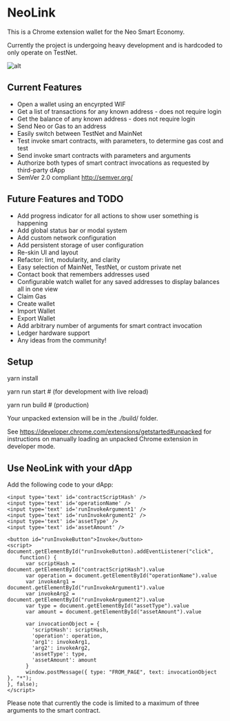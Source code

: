 
# NeoLink

This is a Chrome extension wallet for the Neo Smart Economy.

Currently the project is undergoing heavy development and is hardcoded to only operate on TestNet.

![alt](https://github.com/phetter/NeoLink/blob/master/neolink_alpha_ss.png)


## Current Features

* Open a wallet using an encyrpted WIF
* Get a list of transactions for any known address - does not require login
* Get the balance of any known address - does not require login
* Send Neo or Gas to an address
* Easily switch between TestNet and MainNet
* Test invoke smart contracts, with parameters, to determine gas cost and test
* Send invoke smart contracts with parameters and arguments
* Authorize both types of smart contract invocations as requested by third-party dApp
* SemVer 2.0 compliant http://semver.org/


## Future Features and TODO

* Add progress indicator for all actions to show user something is happening
* Add global status bar or modal system
* Add custom network configuration
* Add persistent storage of user configuration
* Re-skin UI and layout
* Refactor: lint, modularity, and clarity
* Easy selection of MainNet, TestNet, or custom private net
* Contact book that remembers addresses used
* Configurable watch wallet for any saved addresses to display balances all in one view
* Claim Gas
* Create wallet
* Import Wallet
* Export Wallet
* Add arbitrary number of arguments for smart contract invocation
* Ledger hardware support
* Any ideas from the community!


## Setup

yarn install

yarn run start &#35; (for development with live reload)

yarn run build &#35; (production)


Your unpacked extension will be in the ./build/ folder.

See https://developer.chrome.com/extensions/getstarted#unpacked for instructions on manually loading an unpacked Chrome extension in developer mode.

## Use NeoLink with your dApp

Add the following code to your dApp:


```
<input type='text' id='contractScriptHash' />
<input type='text' id='operationName' />
<input type='text' id='runInvokeArgument1' />
<input type='text' id='runInvokeArgument2' />
<input type='text' id='assetType' />
<input type='text' id='assetAmount' />

<button id="runInvokeButton">Invoke</button>
<script>
document.getElementById("runInvokeButton).addEventListener("click",
    function() {
      var scriptHash = document.getElementById("contractScriptHash").value
      var operation = document.getElementById("operationName").value
      var invokeArg1 = document.getElementById("runInvokeArgument1").value
      var invokeArg2 = document.getElementById("runInvokeArgument2").value
      var type = document.getElementById("assetType").value
      var amount = document.getElementById("assetAmount").value

      var invocationObject = {
        'scriptHash': scriptHash,
        'operation': operation,
        'arg1': invokeArg1,
        'arg2': invokeArg2,
        'assetType': type,
        'assetAmount': amount
      }
      window.postMessage({ type: "FROM_PAGE", text: invocationObject }, "*");
}, false);
</script>
```


Please note that currently the code is limited to a maximum of three arguments to the smart contract.
